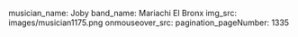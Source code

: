 musician_name: Joby
band_name: Mariachi El Bronx
img_src: images/musician1175.png
onmouseover_src: 
pagination_pageNumber: 1335